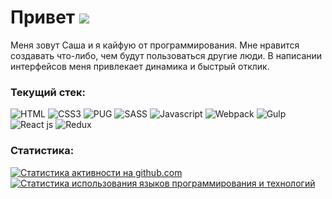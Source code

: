 # Привет <img src="https://img.icons8.com/dusk/36/000000/v-live.png"/>

Меня зовут Саша и я кайфую от программирования. Мне нравится создавать что-либо, чем будут пользоваться другие люди. В написании интерфейсов меня привлекает динамика и быстрый отклик.

### Текущий стек:

<div>
    <img src="https://img.icons8.com/color/36/000000/html-5--v1.png" alt="HTML"/>
    <img src="https://img.icons8.com/color/36/000000/css3.png" alt="CSS3"/>
    <img src="https://img.icons8.com/color/36/000000/pug.png" alt="PUG"/>
    <img src="https://img.icons8.com/color/36/000000/sass.png" alt="SASS"/>
    <img src="https://img.icons8.com/color/36/000000/javascript.png" alt="Javascript"/>
    <img src="https://img.icons8.com/dusk/36/000000/webpack.png" alt="Webpack"/>
    <img src="https://img.icons8.com/windows/36/000000/gulp.png" alt="Gulp"/>
    <img src="https://img.icons8.com/plasticine/36/000000/react.png" alt="React js"/>
    <img src="https://img.icons8.com/color/36/000000/redux.png" alt="Redux"/>
</div>

### Статистика:

<div>
    <a href="https://github.com/enslit" target="_blank">
        <img src="https://github-readme-stats.vercel.app/api?username=enslit&count_private=true&show_icons=true&theme=dark&include_all_commits=true&custom_title=Моя+статистика+на+GitHub&locale=ru&hide=issues,stars" alt="Статистика активности на github.com"/>
    </a>
    <a href="https://github.com/enslit" target="_blank">
        <img src="https://github-readme-stats.vercel.app/api/top-langs/?username=enslit&layout=compact&hide_title=true&theme=dark&hide=shell" alt="Статистика использования языков программирования и технологий" />
    </a>
</div>
